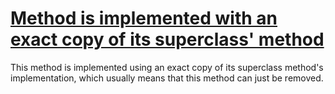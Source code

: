 # [Method is implemented with an exact copy of its superclass' method](http://fb-contrib.sourceforge.net/bugdescriptions.html#COM_COPIED_OVERRIDDEN_METHOD)

This method is implemented using an exact copy of its superclass method's
			implementation, which usually means that this method can just be removed.